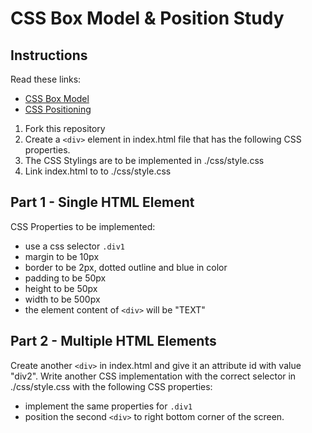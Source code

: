 # CSS Box Model & Position Study

## Instructions

Read these links:

- [CSS Box Model](https://www.internetingishard.com/html-and-css/css-box-model/)
- [CSS Positioning](https://cssreference.io/positioning/)

1. Fork this repository
2. Create a `<div>` element in index.html file that has the following CSS properties.
3. The CSS Stylings are to be implemented in ./css/style.css
4. Link index.html to to ./css/style.css

## Part 1 - Single HTML Element

CSS Properties to be implemented:

- use a css selector `.div1`
- margin to be 10px
- border to be 2px, dotted outline and blue in color
- padding to be 50px
- height to be 50px
- width to be 500px
- the element content of `<div>` will be "TEXT"

## Part 2 - Multiple HTML Elements

Create another `<div>` in index.html and give it an attribute id with value "div2". Write another CSS implementation with the correct selector in ./css/style.css with the following CSS properties:

- implement the same properties for `.div1`
- position the second `<div>` to right bottom corner of the screen.
